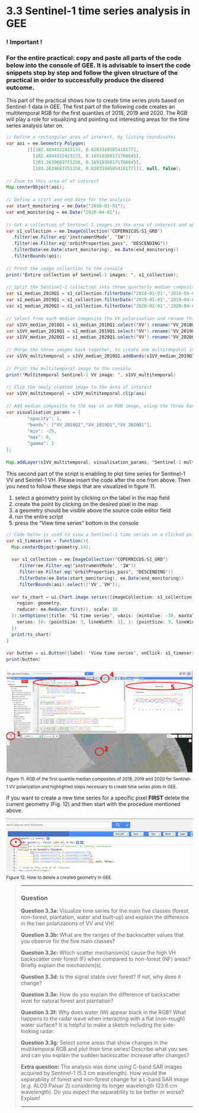 # 3.3 Sentinel-1 time series analysis in GEE

### ! Important !
### For the entire practical: copy and paste all parts of the code below into the console of GEE. It is advisable to insert the code snippets step by step and follow the given structure of the practical in order to successfully produce the disered outcome.

This part of the practical shows how to create time series plots based on Sentinel-1 data in GEE.
The first part of the following code creates an multitemporal RGB for the first quantiles of 2018, 2019 and 2020. The RGB will play a role for visualizing and pointing out interesting areas for the time series analysis later on.

```java
// Define a rectangular area of interest, by listing coordinates
var aoi = ee.Geometry.Polygon(
        [[[102.4894322423133, 0.8283349585410177],
          [102.4894322423133, 0.16918388171760845],
          [103.2639683751258, 0.16918388171760845],
          [103.2639683751258, 0.8283349585410177]]], null, false);

// Zoom to this area of of interest
Map.centerObject(aoi);

// Define a start and end date for the analysis
var start_monitoring = ee.Date('2018-01-01');
var end_monitoring = ee.Date('2020-04-01');

// Get a collection of Sentinel-1 images in the area of interest and apply some filters
var s1_collection = ee.ImageCollection('COPERNICUS/S1_GRD')
  .filter(ee.Filter.eq('instrumentMode', 'IW'))
  .filter(ee.Filter.eq('orbitProperties_pass', 'DESCENDING'))
  .filterDate(ee.Date(start_monitoring), ee.Date(end_monitoring))
  .filterBounds(aoi);

// Print the image collection to the console
print('Entire collection of Sentinel-1 images: ', s1_collection);

// Split the Sentinel-1 collection into three quarterly median composites, to allow creating a multitemporal RGB composite
var s1_median_2018Q1 = s1_collection.filterDate('2018-01-01','2018-04-01').median();
var s1_median_2019Q1 = s1_collection.filterDate('2019-01-01','2019-04-01').median();
var s1_median_2020Q1 = s1_collection.filterDate('2020-01-01','2020-04-01').median();

// Select from each median composite the VV polarisation and rename this corresponding to the time period
var s1VV_median_2018Q1 = s1_median_2018Q1.select('VV').rename('VV_2018Q1')
var s1VV_median_2019Q1 = s1_median_2019Q1.select('VV').rename('VV_2019Q1')
var s1VV_median_2020Q1 = s1_median_2020Q1.select('VV').rename('VV_2020Q1')

// Merge the three images back together, to create one multitemporal image with three bands
var s1VV_multitemporal = s1VV_median_2018Q1.addBands(s1VV_median_2019Q1.addBands(s1VV_median_2020Q1))

// Print the multitemporal image to the console
print('Multitemporal Sentinel-1 VV image: ', s1VV_multitemporal)

// Clip the newly created image to the area of interest
var s1VV_multitemporal = s1VV_multitemporal.clip(aoi)

// Add median composite to the map as an RGB image, using the three bands for 2018, 2019 and 2020 respectively
var visualisation_params = {
        "opacity": 1,
        "bands": ["VV_2018Q1","VV_2019Q1","VV_2020Q1"],
        "min": -25,
        "max": 0,
        "gamma": 1
};

Map.addLayer(s1VV_multitemporal, visualisation_params, 'Sentinel-1 multitemporal composite RGB')
```

This second part of the script is enabling to plot time series for Sentinel-1 VV and Seintel-1 VH. Please insert the code after the one from above. Then you need to follow these steps that are visualized in figure 11. 
1.	select a geometry point by clicking on the label in the map field 
2.	create the point by clicking on the desired pixel in the map 
3.	a geometry should be visible above the source code editor field 
4.	run the entire script 
5.	press the “View time series” bottom in the console

```java
// Code below is used to view a Sentinel-1 time series on a clicked point
var s1_timeseries = function(){
  Map.centerObject(geometry,14);
  
  var s1_collection = ee.ImageCollection('COPERNICUS/S1_GRD')
    .filter(ee.Filter.eq('instrumentMode', 'IW'))
    .filter(ee.Filter.eq('orbitProperties_pass', 'DESCENDING'))
    .filterDate(ee.Date(start_monitoring), ee.Date(end_monitoring))
    .filterBounds(aoi).select(['VV','VH']);
  
  var ts_chart = ui.Chart.image.series({imageCollection: s1_collection,
    region: geometry,
    reducer: ee.Reducer.first(), scale: 10
  }).setOptions({title: 'S1 time series', vAxis: {minValue: -30, maxValue: 0},
    series: {0: {pointSize: 3, lineWidth: 1}, 1: {pointSize: 3, lineWidth: 1}}
  })
  print(ts_chart)
}

var button = ui.Button({label: 'View time series', onClick: s1_timeseries})
print(button)
```
![fig](/figures/figure_11.png)
<sub>Figure 11. RGB of the first quantile median composites of 2018, 2019 and 2020 for Sentinel-1 VV polarization and highlighted steps necessary to create time series plots in GEE. </sub>

If you want to create a new time series for a specific pixel __FIRST__ delete the current geometry (Fig. 12) and then start with the procedure mentioned above.

![fig](/figures/figure_12.png)
<sub>Figure 12. How to delete a created geometry in GEE. </sub>

>___
>### Question
>__Question 3.3a:__ Visualize time series for the main five classes (forest, non-forest, plantation, water and built-up) and explain the difference in the two polarizations of VV and VH!
>
>__Question 3.3b:__ What are the ranges of the backscatter values that you observe for the five main classes?
>
>__Question 3.3c:__ Which scatter mechanism(s) cause the high VH backscatter over forest (F) when compared to non-forest (NF) areas? Briefly explain the mechanism(s).
>
>__Question 3.3d:__ Is the signal stable over forest? If not, why does it change?
>
>__Question 3.3e:__ How do you explain the difference of backscatter level for natural forest and plantation?
>
>__Question 3.3f:__ Why does water (W) appear black in the RGB? What happens to the radar wave when interacting with a flat (non-rough) water surface? It is helpful to make a sketch including the side-looking radar.
>
>__Question 3.3g:__ Select some areas that show changes in the multitemporal RGB and plot their time series! Describe what you see and can you explain the sudden backscatter increase after changes?
>
>__Extra question:__ The analysis was done using C-band SAR images acquired by Sentinel-1 (5.3 cm wavelength). How would the separability of forest and non-forest change for a L-band SAR image (e.g. ALOS Palsar 2) considering its longer wavelength (23.6 cm wavelength). Do you expect the separability to be better or worse? Explain!
>___
